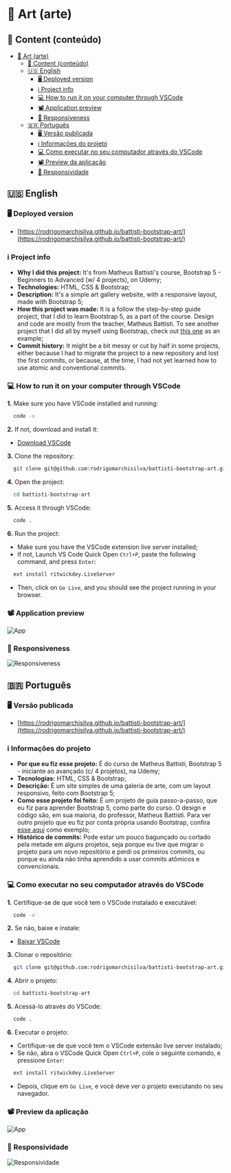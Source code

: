 <!-- markdownlint-disable MD004 MD007 MD048 -->
# :art: Art (arte)

## :open_book: Content (conteúdo)

- [:art: Art (arte)](#art-art-arte)
  - [:open_book: Content (conteúdo)](#open_book-content-conteúdo)
  - [:us: English](#us-english)
    - [:desktop_computer: Deployed version](#desktop_computer-deployed-version)
    - [:information_source: Project info](#information_source-project-info)
    - [:computer: How to run it on your computer through VSCode](#computer-how-to-run-it-on-your-computer-through-vscode)
    - [:film_projector: Application preview](#film_projector-application-preview)
    - [:iphone: Responsiveness](#iphone-responsiveness)
  - [:brazil: Português](#brazil-português)
    - [:desktop_computer: Versão publicada](#desktop_computer-versão-publicada)
    - [:information_source: Informações do projeto](#information_source-informações-do-projeto)
    - [:computer: Como executar no seu computador através do VSCode](#computer-como-executar-no-seu-computador-através-do-vscode)
    - [:film_projector: Preview da aplicação](#film_projector-preview-da-aplicação)
    - [:iphone: Responsividade](#iphone-responsividade)

## :us: English

### :desktop_computer: Deployed version

- [https://rodrigomarchisilva.github.io/battisti-bootstrap-art/](https://rodrigomarchisilva.github.io/battisti-bootstrap-art/)

### :information_source: Project info

* **Why I did this project:** It's from Matheus Battisti's course, Bootstrap 5 - Beginners to Advanced (w/ 4 projects), on Udemy;
* **Technologies:** HTML, CSS & Bootstrap;
* **Description:** It's a simple art gallery website, with a responsive layout, made with Bootstrap 5;
* **How this project was made:** It is a follow the step-by-step guide project, that I did to learn Bootstrap 5, as a part of the course. Design and code are mostly from the teacher, Matheus Battisti. To see another project that I did all by myself using Bootstrap, check out [this one](https://rodrigomarchisilva.github.io/) as an example;
* **Commit history:** It might be a bit messy or cut by half in some projects, either because I had to migrate the project to a new repository and lost the first commits, or because, at the time, I had not yet learned how to use atomic and conventional commits.

### :computer: How to run it on your computer through VSCode

  **1.** Make sure you have VSCode installed and running:

  ```bash
    code -v
  ```

  **2.** If not, download and install it:

  * [Download VSCode](https://code.visualstudio.com/download)

  **3.** Clone the repository:

  ~~~bash
    git clone git@github.com:rodrigomarchisilva/battisti-bootstrap-art.git
  ~~~

  **4.** Open the project:

  ~~~bash
    cd battisti-bootstrap-art
  ~~~

  **5.** Access it through VSCode:

  ~~~bash
    code .
  ~~~

  **6.** Run the project:

  * Make sure you have the VSCode extension live server installed;
  * If not, Launch VS Code Quick Open `Ctrl+P`, paste the following command, and press `Enter`:

  ~~~bash
    ext install ritwickdey.LiveServer
  ~~~

  * Then, click on `Go Live`, and you should see the project running in your browser.

### :film_projector: Application preview

![App](/gifs/art-preview.gif)

### :iphone: Responsiveness

![Responsiveness](/gifs/art-responsiveness.gif)

## :brazil: Português

### :desktop_computer: Versão publicada

- [https://rodrigomarchisilva.github.io/battisti-bootstrap-art/](https://rodrigomarchisilva.github.io/battisti-bootstrap-art/)

### :information_source: Informações do projeto

* **Por que eu fiz esse projeto:** É do curso de Matheus Battisti, Bootstrap 5 - iniciante ao avançado (c/ 4 projetos), na Udemy;
* **Tecnologias:** HTML, CSS & Bootstrap;
* **Descrição:** É um site simples de uma galeria de arte, com um layout responsivo, feito com Bootstrap 5;
* **Como esse projeto foi feito:** É um projeto de guia passo-a-passo, que eu fiz para aprender Bootstrap 5, como parte do curso. O design e código são, em sua maioria, do professor, Matheus Battisti. Para ver outro projeto que eu fiz por conta própria usando Bootstrap, confira [esse aqui](https://rodrigomarchisilva.github.io/) como exemplo;
* **Histórico de commits:** Pode estar um pouco bagunçado ou cortado pela metade em alguns projetos, seja porque eu tive que migrar o projeto para um novo repositório e perdi os primeiros commits, ou porque eu ainda não tinha aprendido a usar commits atômicos e convencionais.

### :computer: Como executar no seu computador através do VSCode

  **1.** Certifique-se de que você tem o VSCode instalado e executável:
  
  ```bash
    code -v
  ```
  
  **2.** Se não, baixe e instale:
  
  * [Baixar VSCode](https://code.visualstudio.com/download)
  
  **3.** Clonar o repositório:
  
  ~~~bash
    git clone git@github.com:rodrigomarchisilva/battisti-bootstrap-art.git
  ~~~

  **4.** Abrir o projeto:

  ~~~bash
    cd battisti-bootstrap-art
  ~~~

  **5.** Acessá-lo através do VSCode:

  ~~~bash
    code .
  ~~~

  **6.** Executar o projeto:

  * Certifique-se de que você tem o VSCode extensão live server instalado;
  * Se não, abra o VSCode Quick Open `Ctrl+P`, cole o seguinte comando, e pressione `Enter`:

  ~~~bash
    ext install ritwickdey.LiveServer
  ~~~

  * Depois, clique em `Go Live`, e você deve ver o projeto executando no seu navegador.

### :film_projector: Preview da aplicação

![App](/gifs/art-preview.gif)

### :iphone: Responsividade

![Responsividade](/gifs/art-responsiveness.gif)
